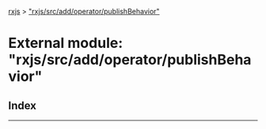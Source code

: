 [rxjs](../README.md) > ["rxjs/src/add/operator/publishBehavior"](../modules/_rxjs_src_add_operator_publishbehavior_.md)

# External module: "rxjs/src/add/operator/publishBehavior"

## Index

---

